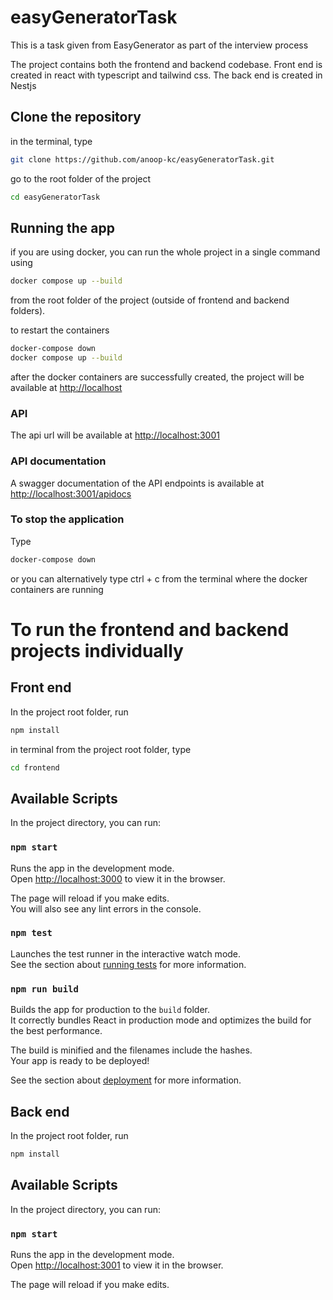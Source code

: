 # easyGeneratorTask

This is a task given from EasyGenerator as part of the interview process

The project contains both the frontend and backend codebase. Front end is created in react with typescript and tailwind css. The back end is created in Nestjs

## Clone the repository

in the terminal, type

```bash
git clone https://github.com/anoop-kc/easyGeneratorTask.git
```

go to the root folder of the project

```bash
cd easyGeneratorTask
```

## Running the app

if you are using docker, you can run the whole project in a single command using

```bash
docker compose up --build
```

from the root folder of the project (outside of frontend and backend folders).

to restart the containers

```bash
docker-compose down
docker compose up --build
```

after the docker containers are successfully created, the project will be available at [http://localhost](http://localhost)

### API

The api url will be available at [http://localhost:3001](http://localhost:3001)

### API documentation

A swagger documentation of the API endpoints is available at [http://localhost:3001/apidocs](http://localhost:3001/apidocs)

### To stop the application

Type

```bash
docker-compose down
```

or you can alternatively type ctrl + c from the terminal where the docker containers are running

# To run the frontend and backend projects individually

## Front end

In the project root folder, run

```bash
npm install
```

in terminal from the project root folder, type

```bash
cd frontend
```

## Available Scripts

In the project directory, you can run:

### `npm start`

Runs the app in the development mode.\
Open [http://localhost:3000](http://localhost:3000) to view it in the browser.

The page will reload if you make edits.\
You will also see any lint errors in the console.

### `npm test`

Launches the test runner in the interactive watch mode.\
See the section about [running tests](https://facebook.github.io/create-react-app/docs/running-tests) for more information.

### `npm run build`

Builds the app for production to the `build` folder.\
It correctly bundles React in production mode and optimizes the build for the best performance.

The build is minified and the filenames include the hashes.\
Your app is ready to be deployed!

See the section about [deployment](https://facebook.github.io/create-react-app/docs/deployment) for more information.

## Back end

In the project root folder, run

```bash
npm install
```

## Available Scripts

In the project directory, you can run:

### `npm start`

Runs the app in the development mode.\
Open [http://localhost:3001](http://localhost:3001) to view it in the browser.

The page will reload if you make edits.
